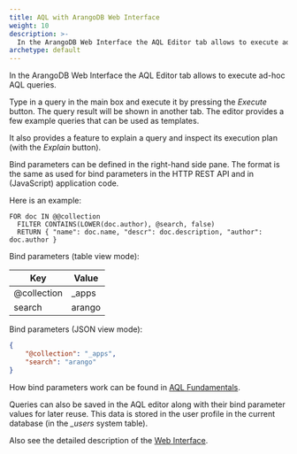 ```yaml
---
title: AQL with ArangoDB Web Interface
weight: 10
description: >-
  In the ArangoDB Web Interface the AQL Editor tab allows to execute ad-hoc AQLqueries
archetype: default
---
```

In the ArangoDB Web Interface the AQL Editor tab allows to execute ad-hoc AQL
queries.

Type in a query in the main box and execute it by pressing the *Execute* button.
The query result will be shown in another tab. The editor provides a few example
queries that can be used as templates.

It also provides a feature to explain a query and inspect its execution plan
(with the *Explain* button). 

Bind parameters can be defined in the right-hand side pane. The format is the
same as used for bind parameters in the HTTP REST API and in (JavaScript)
application code.
 
Here is an example: 

```aql
FOR doc IN @@collection
  FILTER CONTAINS(LOWER(doc.author), @search, false)
  RETURN { "name": doc.name, "descr": doc.description, "author": doc.author }
```

Bind parameters (table view mode):

| Key         | Value  |
|-------------|--------|
| @collection | _apps  |
| search      | arango |

Bind parameters (JSON view mode):

```json
{
    "@collection": "_apps",
    "search": "arango"
}
```

How bind parameters work can be found in [AQL Fundamentals](../aql-fundamentals/bind-parameters.md).

Queries can also be saved in the AQL editor along with their bind parameter values
for later reuse. This data is stored in the user profile in the current database
(in the *_users* system table). 

Also see the detailed description of the [Web Interface](../../components/web-interface/_index.md).
